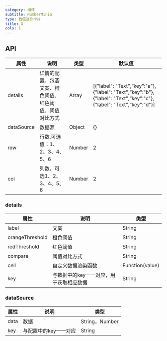 ```yaml
---
category: 组件
subtitle: NumberMiniG
type: 数值迷你卡片
title: G
cols: 1
---
```


## API

属性 | 说明 | 类型 | 默认值
--------- | -------------| -------------| -------------
details | 详情的配置，包涵文案、橙色阈值、红色阈值、阈值对比方式| Array| [{"label": "Text",“key”:"a"}, {"label": "Text",“key”:"b"}, {"label": "Text",“key”:"c"}, {"label": "Text",“key”:"d"}]
dataSource| 数据源| Object| {}
row| 行数,可选值：1、2、3、4、5、6| Number| 2
col| 列数，可选1、2、3、4、5、6| Number| 2

### details

属性 | 说明 | 类型 　
--------- | -------------| -------------
label | 文案| String|
orangeThreshold | 橙色阈值| String|
redThreshold | 红色阈值| String|
compare | 阈值对比方式| String|
cell | 自定义数据渲染函数| Function(value) |
key | 与数据中的key一一对应，用于获取相应数据| String|

### dataSource

属性 | 说明 | 类型
--------- | -------------| -------------
data | 数据| String，Number|
key | 与配置中的key一一对应| String|

